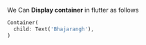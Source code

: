 We Can **Display container** in flutter as follows 

```dart
Container(
  child: Text('Bhajarangh'),
)
```
